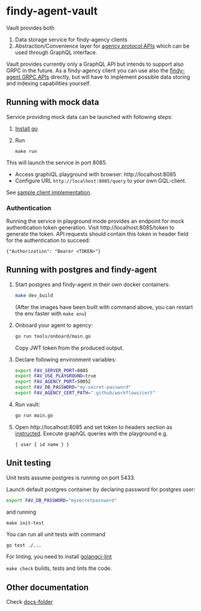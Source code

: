 # findy-agent-vault

Vault provides both
1. Data storage service for findy-agency clients
1. Abstraction/Convenience layer for [agency protocol APIs](github.com/findy-network/findy-agent-api) which can be used through GraphQL interface.

Vault provides currently only a GraphQL API but intends to support also GRPC in the future. As a findy-agency client you can use also the [findy-agent GRPC APIs](github.com/findy-network/findy-agent-api) directly, but will have to implement possible data storing and indexing capabilities yourself.

## Running with mock data

Service providing mock data can be launched with following steps:

1. [Install go](https://golang.org/dl/)
2. Run
    
    ```
    make run
    ```

This will launch the service in port 8085.
* Access graphiQL playground with browser: http://localhost:8085
* Configure URL `http://localhost:8085/query` to your own GQL-client.

See [sample client implementation](https://github.com/findy-network/findy-wallet-pwa).

### Authentication

Running the service in playground mode provides an endpoint for mock authentication token generation.
Visit http://localhost:8085/token to generate the token.
API requests should contain this token in header field for the authentication to succeed:
```
{"Authorization": "Bearer <TOKEN>"}
```

## Running with postgres and findy-agent

1. Start postgres and findy-agent in their own docker containers:
    ```bash
    make dev_build
    ```
    (After the images have been built with command above, you can restart the env faster with `make env`)

1. Onboard your agent to agency:

    ```bash
    go run tools/onboard/main.go
    ```
    Copy JWT token from the produced output.

1. Declare following environment variables:

    ```bash
    export FAV_SERVER_PORT=8085
    export FAV_USE_PLAYGROUND=true
    export FAV_AGENCY_PORT=50052
    export FAV_DB_PASSWORD="my-secret-password"
    export FAV_AGENCY_CERT_PATH=".github/workflows/cert"
    ```

1. Run vault:

    ```bash
    go run main.go
    ```
1. Open http://localhost:8085 and set token to headers section as [instructed](#authentication). Execute graphQL queries with the playground e.g.

    ```
    { user { id name } }
    ```

## Unit testing

Unit tests assume postgres is running on port 5433.

Launch default postgres container by declaring password for postgres user:
```bash
export FAV_DB_PASSWORD="mysecretpassword"
```

and running

```
make init-test
```

You can run all unit tests with command

```bash
go test ./...
````

For linting, you need to install [golangci-lint](https://golangci-lint.run/usage/install/#local-installation)

`make check` builds, tests and lints the code.

## Other documentation

Check [docs-folder](./docs/README.md)